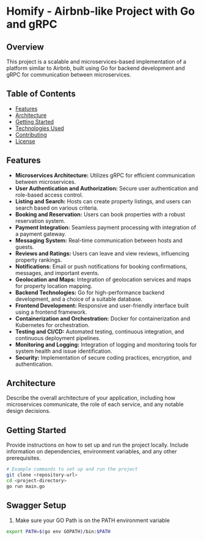 # Homify - Airbnb-like Project with Go and gRPC

## Overview

This project is a scalable and microservices-based implementation of a platform similar to Airbnb, built using Go for backend development and gRPC for communication between microservices.

## Table of Contents

- [Features](#features)
- [Architecture](#architecture)
- [Getting Started](#getting-started)
- [Technologies Used](#technologies-used)
- [Contributing](#contributing)
- [License](#license)

## Features

- **Microservices Architecture:** Utilizes gRPC for efficient communication between microservices.
- **User Authentication and Authorization:** Secure user authentication and role-based access control.
- **Listing and Search:** Hosts can create property listings, and users can search based on various criteria.
- **Booking and Reservation:** Users can book properties with a robust reservation system.
- **Payment Integration:** Seamless payment processing with integration of a payment gateway.
- **Messaging System:** Real-time communication between hosts and guests.
- **Reviews and Ratings:** Users can leave and view reviews, influencing property rankings.
- **Notifications:** Email or push notifications for booking confirmations, messages, and important events.
- **Geolocation and Maps:** Integration of geolocation services and maps for property location mapping.
- **Backend Technologies:** Go for high-performance backend development, and a choice of a suitable database.
- **Frontend Development:** Responsive and user-friendly interface built using a frontend framework.
- **Containerization and Orchestration:** Docker for containerization and Kubernetes for orchestration.
- **Testing and CI/CD:** Automated testing, continuous integration, and continuous deployment pipelines.
- **Monitoring and Logging:** Integration of logging and monitoring tools for system health and issue identification.
- **Security:** Implementation of secure coding practices, encryption, and authentication.

## Architecture

Describe the overall architecture of your application, including how microservices communicate, the role of each service, and any notable design decisions.

## Getting Started

Provide instructions on how to set up and run the project locally. Include information on dependencies, environment variables, and any other prerequisites.

```bash
# Example commands to set up and run the project
git clone <repository-url>
cd <project-directory>
go run main.go
```

## Swagger Setup
1. Make sure your GO Path is on the PATH environment variable
```bash
export PATH=$(go env GOPATH)/bin:$PATH
```
